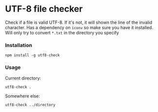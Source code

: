# UTF-8 file checker
Check if a file is valid UTF-8. If it's not, it will shown the line of the invalid character. Has a dependency on `iconv` so make sure you have it installed. Will only try to convert `*.txt` in the directory you specify

### Installation

`npm install -g utf8-check`

### Usage

Current directory:

```
utf8-check .
```

Somewhere else:

```
utf8-check ../directory
```

